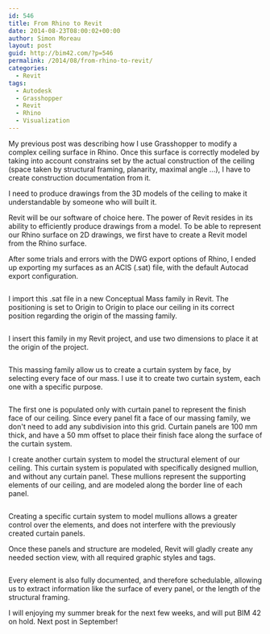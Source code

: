 ```yaml
---
id: 546
title: From Rhino to Revit
date: 2014-08-23T08:00:02+00:00
author: Simon Moreau
layout: post
guid: http://bim42.com/?p=546
permalink: /2014/08/from-rhino-to-revit/
categories:
  - Revit
tags:
  - Autodesk
  - Grasshopper
  - Revit
  - Rhino
  - Visualization
---
```

My previous post was describing how I use Grasshopper to modify a complex ceiling surface in Rhino. Once this surface is correctly modeled by taking into account constrains set by the actual construction of the ceiling (space taken by structural framing, planarity, maximal angle &#8230;), I have to create construction documentation from it.

I need to produce drawings from the 3D models of the ceiling to make it understandable by someone who will built it.

Revit will be our software of choice here. The power of Revit resides in its ability to efficiently produce drawings from a model. To be able to represent our Rhino surface on 2D drawings, we first have to create a Revit model from the Rhino surface.

After some trials and errors with the DWG export options of Rhino, I ended up exporting my surfaces as an ACIS (.sat) file, with the default Autocad export configuration.

![<img class="aligncenter size-full wp-image-551" src="http://bim42.com/wp-content/uploads/2014/08/satExport.png" alt="satExport" width="347" height="157" srcset="https://bim42.com/wp-content/uploads/2014/08/satExport.png 347w, https://bim42.com/wp-content/uploads/2014/08/satExport-300x135.png 300w" sizes="(max-width: 347px) 100vw, 347px" />](http://bim42.com/wp-content/uploads/2014/08/satExport.png)

I import this .sat file in a new Conceptual Mass family in Revit. The positioning is set to Origin to Origin to place our ceiling in its correct position regarding the origin of the massing family.

![<img class="aligncenter size-full wp-image-549" src="http://bim42.com/wp-content/uploads/2014/08/MassingFamily.png" alt="MassingFamily" width="860" height="522" srcset="https://bim42.com/wp-content/uploads/2014/08/MassingFamily.png 860w, https://bim42.com/wp-content/uploads/2014/08/MassingFamily-300x182.png 300w, https://bim42.com/wp-content/uploads/2014/08/MassingFamily-494x300.png 494w" sizes="(max-width: 860px) 100vw, 860px" />](http://bim42.com/wp-content/uploads/2014/08/MassingFamily.png)

I insert this family in my Revit project, and use two dimensions to place it at the origin of the project.

![<img class="aligncenter size-full wp-image-552" src="http://bim42.com/wp-content/uploads/2014/08/ceilingPlan.png" alt="ceilingPlan" width="522" height="508" srcset="https://bim42.com/wp-content/uploads/2014/08/ceilingPlan.png 522w, https://bim42.com/wp-content/uploads/2014/08/ceilingPlan-300x291.png 300w, https://bim42.com/wp-content/uploads/2014/08/ceilingPlan-308x300.png 308w" sizes="(max-width: 522px) 100vw, 522px" />](http://bim42.com/wp-content/uploads/2014/08/ceilingPlan.png)

This massing family allow us to create a curtain system by face, by selecting every face of our mass. I use it to create two curtain system, each one with a specific purpose.

![<img class="aligncenter size-full wp-image-548" src="http://bim42.com/wp-content/uploads/2014/08/Command.png" alt="Command" width="177" height="175" />](http://bim42.com/wp-content/uploads/2014/08/Command.png)

The first one is populated only with curtain panel to represent the finish face of our ceiling. Since every panel fit a face of our massing family, we don't need to add any subdivision into this grid. Curtain panels are 100 mm thick, and have a 50 mm offset to place their finish face along the surface of the curtain system.

I create another curtain system to model the structural element of our ceiling. This curtain system is populated with specifically designed mullion, and without any curtain panel. These mullions represent the supporting elements of our ceiling, and are modeled along the border line of each panel.

![<img class="aligncenter size-full wp-image-550" src="http://bim42.com/wp-content/uploads/2014/08/Profile.png" alt="Profile" width="800" height="340" srcset="https://bim42.com/wp-content/uploads/2014/08/Profile.png 800w, https://bim42.com/wp-content/uploads/2014/08/Profile-300x127.png 300w, https://bim42.com/wp-content/uploads/2014/08/Profile-500x212.png 500w" sizes="(max-width: 800px) 100vw, 800px" />](http://bim42.com/wp-content/uploads/2014/08/Profile.png)

Creating a specific curtain system to model mullions allows a greater control over the elements, and does not interfere with the previously created curtain panels.

Once these panels and structure are modeled, Revit will gladly create any needed section view, with all required graphic styles and tags.

![<img class="aligncenter size-full wp-image-547" src="http://bim42.com/wp-content/uploads/2014/08/Ceilling.png" alt="Ceilling" width="5065" height="3639" srcset="https://bim42.com/wp-content/uploads/2014/08/Ceilling.png 5065w, https://bim42.com/wp-content/uploads/2014/08/Ceilling-300x215.png 300w, https://bim42.com/wp-content/uploads/2014/08/Ceilling-1024x735.png 1024w, https://bim42.com/wp-content/uploads/2014/08/Ceilling-417x300.png 417w" sizes="(max-width: 5065px) 100vw, 5065px" />](http://bim42.com/wp-content/uploads/2014/08/Ceilling.png)

Every element is also fully documented, and therefore schedulable, allowing us to extract information like the surface of every panel, or the length of the structural framing.

I will enjoying my summer break for the next few weeks, and will put BIM 42 on hold. Next post in September!